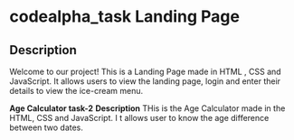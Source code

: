 # codealpha_task Landing Page
## Description
Welcome to our project! This is a Landing Page made in HTML , CSS  and JavaScript. It allows users to view the landing page, login and enter their details to view the ice-cream menu. 

**Age Calculator task-2**
**Description**
THis is the Age Calculator made in the HTML, CSS and JavaScript. I t allows user to know the age difference between two dates.

